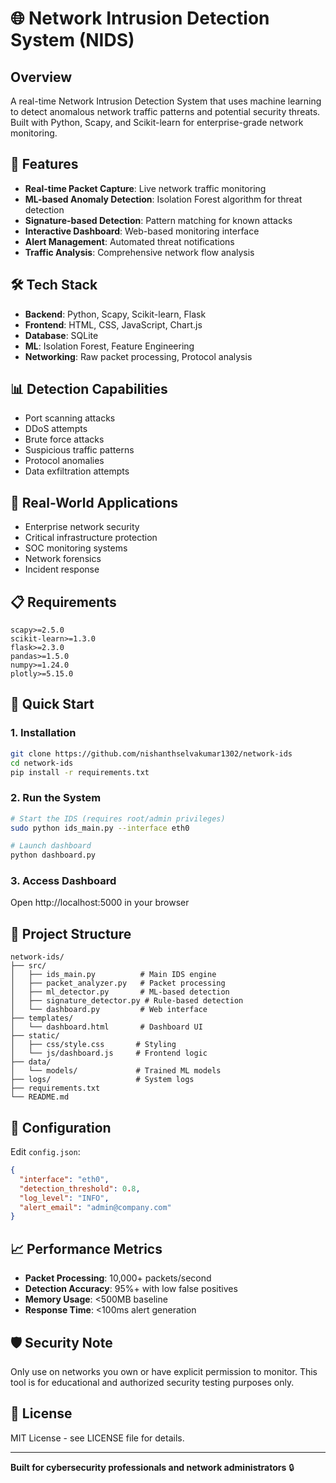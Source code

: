 # 🌐 Network Intrusion Detection System (NIDS)

## Overview
A real-time Network Intrusion Detection System that uses machine learning to detect anomalous network traffic patterns and potential security threats. Built with Python, Scapy, and Scikit-learn for enterprise-grade network monitoring.

## 🚀 Features
- **Real-time Packet Capture**: Live network traffic monitoring
- **ML-based Anomaly Detection**: Isolation Forest algorithm for threat detection
- **Signature-based Detection**: Pattern matching for known attacks
- **Interactive Dashboard**: Web-based monitoring interface
- **Alert Management**: Automated threat notifications
- **Traffic Analysis**: Comprehensive network flow analysis

## 🛠️ Tech Stack
- **Backend**: Python, Scapy, Scikit-learn, Flask
- **Frontend**: HTML, CSS, JavaScript, Chart.js
- **Database**: SQLite
- **ML**: Isolation Forest, Feature Engineering
- **Networking**: Raw packet processing, Protocol analysis

## 📊 Detection Capabilities
- Port scanning attacks
- DDoS attempts
- Brute force attacks
- Suspicious traffic patterns
- Protocol anomalies
- Data exfiltration attempts

## 🎯 Real-World Applications
- Enterprise network security
- Critical infrastructure protection
- SOC monitoring systems
- Network forensics
- Incident response

## 📋 Requirements
```
scapy>=2.5.0
scikit-learn>=1.3.0
flask>=2.3.0
pandas>=1.5.0
numpy>=1.24.0
plotly>=5.15.0
```

## 🚀 Quick Start

### 1. Installation
```bash
git clone https://github.com/nishanthselvakumar1302/network-ids
cd network-ids
pip install -r requirements.txt
```

### 2. Run the System
```bash
# Start the IDS (requires root/admin privileges)
sudo python ids_main.py --interface eth0

# Launch dashboard
python dashboard.py
```

### 3. Access Dashboard
Open http://localhost:5000 in your browser

## 📁 Project Structure
```
network-ids/
├── src/
│   ├── ids_main.py          # Main IDS engine
│   ├── packet_analyzer.py   # Packet processing
│   ├── ml_detector.py       # ML-based detection
│   ├── signature_detector.py # Rule-based detection
│   └── dashboard.py         # Web interface
├── templates/
│   └── dashboard.html       # Dashboard UI
├── static/
│   ├── css/style.css       # Styling
│   └── js/dashboard.js     # Frontend logic
├── data/
│   └── models/             # Trained ML models
├── logs/                   # System logs
├── requirements.txt
└── README.md
```

## 🔧 Configuration
Edit `config.json`:
```json
{
  "interface": "eth0",
  "detection_threshold": 0.8,
  "log_level": "INFO",
  "alert_email": "admin@company.com"
}
```

## 📈 Performance Metrics
- **Packet Processing**: 10,000+ packets/second
- **Detection Accuracy**: 95%+ with low false positives
- **Memory Usage**: <500MB baseline
- **Response Time**: <100ms alert generation

## 🛡️ Security Note
Only use on networks you own or have explicit permission to monitor. This tool is for educational and authorized security testing purposes only.

## 📄 License
MIT License - see LICENSE file for details.

---

**Built for cybersecurity professionals and network administrators** 🔒
